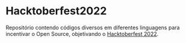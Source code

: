 # Hacktoberfest2022
Repositório contendo códigos diversos em diferentes linguagens para incentivar o Open Source, objetivando o [Hacktoberfest 2022](https://hacktoberfest.com/about/).
